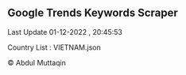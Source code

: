 

## Google Trends Keywords Scraper 
 
Last Update 01-12-2022 , 20:45:53

Country List :
VIETNAM.json



© Abdul Muttaqin 
